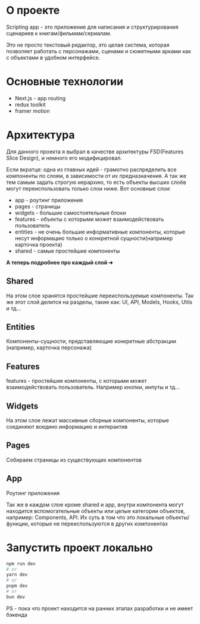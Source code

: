 # О проекте

Scripting app - это приложение для написания и структурирования сценариев к книгам/фильмам/сериалам.

Это не просто текстовый редактор, это целая система, которая позволяет работать с персонажами, сценами и сюжетными арками как с объектами в удобном интерфейсе.

# Основные технологии

- Next.js - app routing
- redux toolkit
- framer motion

# Архитектура

Для данного проекта я выбрал в качестве архитектуры FSD(Features Slice Design), и немного его модифицировал.

Если вкратце: одна из главных идей - грамотно распределить все компоненты по слоям, в зависимости от их предназначения. А так же тем самым задать строгую иерархию, то есть объекты высших слоёв могут переиспользовать только слои ниже. Вот основные слои:

- app - роутинг приложения
- pages - страницы
- widgets - большие самостоятельные блоки
- features - объекты с которыми может взаимодействовать пользователь
- entities - не очень большие информативные компоненты, которые несут информацию только о конкретной сущности(например карточка проекта)
- shared - самые простейшие компоненты

**А теперь подробнее про каждый слой ➜**

## Shared

На этом слое хранятся простейшие переиспользуемые компоненты. Так же этот слой делится на разделы, такие как: UI, API, Models, Hooks, Utils и тд...

## Entities

Компоненты-сущности, представляющие конкретные абстракции (например, карточка персонажа)

## Features

features - простейшие компоненты, с которыми может взаимодействовать пользователь.
Например кнопки, инпуты и тд...

## Widgets

На этом слое лежат массивные сборные компоненты, которые соединяют воедино информацию и интерактив

## Pages

Собираем страницы из существующих компонентов

## App

Роутинг приложения

Так же в каждом слое кроме shared и app, внутри компонента могут находится вспомогательные объекты или целые категории объектов, например: Components, API. Их суть в том что это локальные объекты/функции, которые не переиспользуются в других компонентах

# Запустить проект локально

```bash
npm run dev
# or
yarn dev
# or
pnpm dev
# or
bun dev
```

PS - пока что проект находится на ранних этапах разработки и не имеет бэкенда
